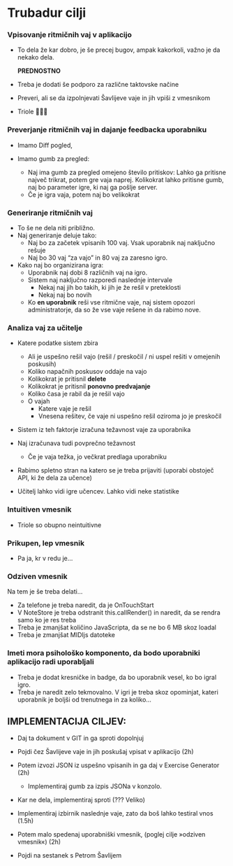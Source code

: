 # Trubadur cilji

 

### Vpisovanje ritmičnih vaj v aplikacijo

- To dela že kar dobro, je še precej bugov, ampak kakorkoli, važno je da nekako dela.

    **PREDNOSTNO**

- Treba je dodati še podporo za različne taktovske načine

- Preveri, ali se da izpolnjevati Šavlijeve vaje in jih vpiši z vmesnikom

- Triole 💩💩😢

 

### Preverjanje ritmičnih vaj in dajanje feedbacka uporabniku

 

- Imamo Diff pogled, 

- Imamo gumb za pregled:

    - Naj ima gumb za pregled omejeno število pritiskov: Lahko ga pritisne največ trikrat, potem gre vaja naprej. Kolikokrat lahko pritisne gumb, naj bo parameter igre, ki naj ga pošlje server.
    - Če je igra vaja, potem naj bo velikokrat

    

 ### Generiranje ritmičnih vaj

- To še ne dela niti približno.
- Naj generiranje deluje tako:
    - Naj bo za začetek vpisanih 100 vaj. Vsak uporabnik naj naključno rešuje
    - Naj bo 30 vaj “za vajo” in 80 vaj za zaresno igro.
- Kako naj bo organizirana igra:
    - Uporabnik naj dobi 8 različnih vaj na igro.
    - Sistem naj naključno razporedi naslednje intervale
        - Nekaj naj jih bo takih, ki jih je že rešil v preteklosti
        - Nekaj naj bo novih
    - Ko **en uporabnik** reši vse ritmične vaje, naj sistem opozori administratorje, da so že vse vaje rešene in da rabimo nove.

 

### Analiza vaj za učitelje

- Katere podatke sistem zbira
    - Ali je uspešno rešil vajo (rešil / preskočil / ni uspel rešiti v omejenih poskusih)
    - Koliko napačnih poskusov oddaje na vajo
    - Kolikokrat je pritisnil **delete**
    - Kolikokrat je pritisnil **ponovno predvajanje**
    - Koliko časa je rabil da je rešil vajo
    - O vajah
        - Katere vaje je rešil
        - Vnesena rešitev, če vaje ni uspešno rešil oziroma jo je preskočil
- Sistem iz teh faktorje izračuna težavnost vaje za uporabnika
- Naj izračunava tudi povprečno težavnost
    - Če je vaja težka, jo večkrat predlaga uporabniku

- Rabimo spletno stran na katero se je treba prijaviti (uporabi obstoječ API, ki že dela za učence)
- Učitelj lahko vidi igre učencev. Lahko vidi neke statistike



### Intuitiven vmesnik 

- Triole so obupno neintuitivne



### Prikupen, lep vmesnik

- Pa ja, kr v redu je…



### Odziven vmesnik 

Na tem je še treba delati…

-  Za telefone je treba naredit, da je OnTouchStart
- V NoteStore je treba odstranit this.callRender() in naredit, da se rendra samo ko je res treba 
- Treba je zmanjšat količino JavaScripta, da se ne bo 6 MB skoz loadal
- Treba je zmanjšat MIDIjs datoteke 



### Imeti mora psihološko komponento, da bodo uporabniki aplikacijo radi uporabljali

- Treba je dodat kresničke in badge, da bo uporabnik vesel, ko bo igral igro.
- Treba je naredit zelo tekmovalno. V igri je treba skoz opominjat, kateri uporabnik je boljši od trenutnega in za koliko…



## IMPLEMENTACIJA CILJEV:

- Daj ta dokument v GIT in ga sproti dopolnjuj

- Pojdi čez Šavlijeve vaje in jih poskušaj vpisat v aplikacijo (2h)

- Potem izvozi JSON iz uspešno vpisanih in ga daj v Exercise Generator (2h)
    - Implementiraj gumb za izpis JSONa v konzolo. 
- Kar ne dela, implementiraj sproti (??? Veliko)

- Implementiraj izbirnik naslednje vaje, zato da boš lahko testiral vnos (1.5h)

- Potem malo spedenaj uporabniški vmesnik, (poglej cilje »odziven vmesnik«)  (2h)

- Pojdi na sestanek s Petrom Šavlijem